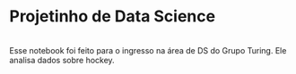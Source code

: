 # Projetinho de Data Science
<br>
Esse notebook foi feito para o ingresso na área de DS do Grupo Turing. Ele analisa dados sobre hockey.
